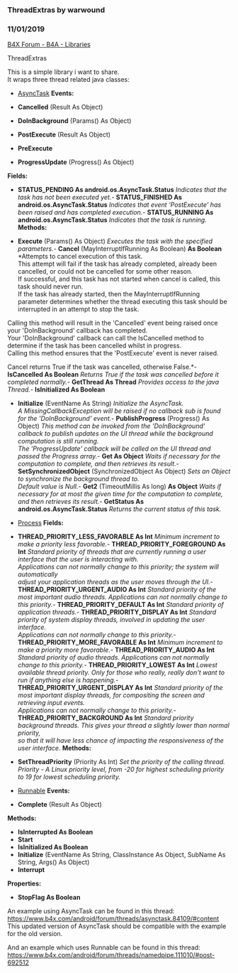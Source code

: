 ### ThreadExtras by warwound
### 11/01/2019
[B4X Forum - B4A - Libraries](https://www.b4x.com/android/forum/threads/111009/)

ThreadExtras  
  
This is a simple library i want to share.  
It wraps three thread related java classes:  

- [AsyncTask](https://developer.android.com/reference/android/os/AsyncTask)
**Events:**

- **Cancelled** (Result As Object)
- **DoInBackground** (Params() As Object)
- **PostExecute** (Result As Object)
- **PreExecute**
- **ProgressUpdate** (Progress() As Object)

**Fields:**

- **STATUS\_PENDING As android.os.AsyncTask.Status**
*Indicates that the task has not been executed yet.*- **STATUS\_FINISHED As android.os.AsyncTask.Status**
*Indicates that event 'PostExecute' has been raised and has completed execution.*- **STATUS\_RUNNING As android.os.AsyncTask.Status**
*Indicates that the task is running.*
**Methods:**

- **Execute** (Params() As Object)
*Executes the task with the specified parameters.*- **Cancel** (MayInterruptIfRunning As Boolean) **As Boolean**
*Attempts to cancel execution of this task.  
 This attempt will fail if the task has already completed, already been cancelled, or could not be cancelled for some other reason.  
 If successful, and this task has not started when cancel is called, this task should never run.  
 If the task has already started, then the MayInterruptIfRunning parameter determines whether the thread executing this task should be interrupted in an attempt to stop the task.  
  
 Calling this method will result in the 'Cancelled' event being raised once your 'DoInBackground' callback has completed.  
 Your 'DoInBackground' callback can call the IsCancelled method to determine if the task has been cancelled whilst in progress.  
 Calling this method ensures that the 'PostExecute' event is never raised.  
  
 Cancel returns True if the task was cancelled, otherwise False.*- **IsCancelled As Boolean**
*Returns True if the task was cancelled before it completed normally.*- **GetThread As Thread**
*Provides access to the java Thread.*- **IsInitialized As Boolean**
- **Initialize** (EventName As String)
*Initialize the AsyncTask.  
 A MissingCallbackException will be raised if no callback sub is found for the 'DoInBackground' event.*- **PublishProgress** (Progress() As Object)
*This method can be invoked from the 'DoInBackground' callback to publish updates on the UI thread while the background computation is still running.  
 The 'ProgressUpdate' callback will be called on the UI thread and passed the Progress array.*- **Get As Object**
*Waits if necessary for the computation to complete, and then retrieves its result.*- **SetSynchronizedObject** (SynchronizedObject As Object)
*Sets an Object to synchronize the background thread to.  
 Default value is Null.*- **Get2** (TimeoutMillis As long) **As Object**
*Waits if necessary for at most the given time for the computation to complete, and then retrieves its result.*- **GetStatus As android.os.AsyncTask.Status**
*Returns the current status of this task.*
- [Process](https://docs.oracle.com/javase/8/docs/api/java/lang/Process.html)
**Fields:**

- **THREAD\_PRIORITY\_LESS\_FAVORABLE As Int**
*Minimum increment to make a priority less favorable.*- **THREAD\_PRIORITY\_FOREGROUND As Int**
*Standard priority of threads that are currently running a user interface that the user is interacting with.  
 Applications can not normally change to this priority; the system will automatically  
 adjust your application threads as the user moves through the UI.*- **THREAD\_PRIORITY\_URGENT\_AUDIO As Int**
*Standard priority of the most important audio threads. Applications can not normally change to this priority.*- **THREAD\_PRIORITY\_DEFAULT As Int**
*Standard priority of application threads.*- **THREAD\_PRIORITY\_DISPLAY As Int**
*Standard priority of system display threads, involved in updating the user interface.  
 Applications can not normally change to this priority.*- **THREAD\_PRIORITY\_MORE\_FAVORABLE As Int**
*Minimum increment to make a priority more favorable.*- **THREAD\_PRIORITY\_AUDIO As Int**
*Standard priority of audio threads. Applications can not normally change to this priority.*- **THREAD\_PRIORITY\_LOWEST As Int**
*Lowest available thread priority. Only for those who really, really don't want to run if anything else is happening.*- **THREAD\_PRIORITY\_URGENT\_DISPLAY As Int**
*Standard priority of the most important display threads, for compositing the screen and retrieving input events.  
 Applications can not normally change to this priority.*- **THREAD\_PRIORITY\_BACKGROUND As Int**
*Standard priority background threads. This gives your thread a slightly lower than normal priority,  
 so that it will have less chance of impacting the responsiveness of the user interface.*
**Methods:**

- **SetThreadPriority** (Priority As Int)
*Set the priority of the calling thread.  
 Priority - A Linux priority level, from -20 for highest scheduling priority to 19 for lowest scheduling priority.*
- [Runnable](https://docs.oracle.com/javase/7/docs/api/java/lang/Runnable.html)
**Events:**

- **Complete** (Result As Object)

**Methods:**

- **IsInterrupted As Boolean**
- **Start**
- **IsInitialized As Boolean**
- **Initialize** (EventName As String, ClassInstance As Object, SubName As String, Args() As Object)
- **Interrupt**

**Properties:**

- **StopFlag As Boolean**

  
An example using AsyncTask can be found in this thread:  
<https://www.b4x.com/android/forum/threads/asynctask.84109/#content>  
This updated version of AsyncTask should be compatible with the example for the old version.  
  
And an example which uses Runnable can be found in this thread:  
<https://www.b4x.com/android/forum/threads/namedpipe.111010/#post-692512>